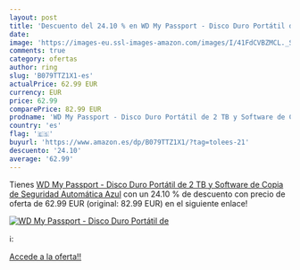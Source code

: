 ```yaml
---
layout: post
title: 'Descuento del 24.10 % en WD My Passport - Disco Duro Portátil de '
date: 
image: 'https://images-eu.ssl-images-amazon.com/images/I/41FdCVBZMCL._SL200_.jpg'
comments: true
category: ofertas
author: ring
slug: 'B079TTZ1X1-es'
actualPrice: 62.99 EUR
currency: EUR
price: 62.99
comparePrice: 82.99 EUR
prodname: 'WD My Passport - Disco Duro Portátil de 2 TB y Software de Copia de Seguridad Automática  Azul'
country: 'es'
flag: '🇪🇸'
buyurl: 'https://www.amazon.es/dp/B079TTZ1X1/?tag=tolees-21'
descuento: '24.10'
average: '62.99'
---
```


Tienes [WD My Passport - Disco Duro Portátil de 2 TB y Software de Copia de Seguridad Automática  Azul](https://www.amazon.es/dp/B079TTZ1X1/?tag=tolees-21) con un 24.10 % de descuento con precio de oferta de 62.99 EUR (original: 82.99 EUR) en el siguiente enlace!

[![WD My Passport - Disco Duro Portátil de ](https://images-eu.ssl-images-amazon.com/images/I/41FdCVBZMCL._SL200_.jpg)](https://www.amazon.es/dp/B079TTZ1X1/?tag=tolees-21)

ℹ️:


[Accede a la oferta!!](https://www.amazon.es/dp/B079TTZ1X1/?tag=tolees-21)

